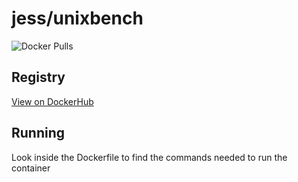 # jess/unixbench

![Docker Pulls](https://img.shields.io/docker/pulls/jess/unixbench)



## Registry

[View on DockerHub](https://hub.docker.com/r/jess/unixbench)

## Running

Look inside the Dockerfile to find the commands needed to run the container
